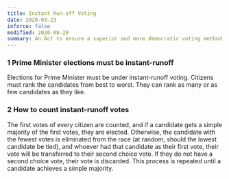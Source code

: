 ```yaml
---
title: Instant Run-off Voting
date: 2020-03-23
inforce: false
modified: 2020-08-29
summary: An Act to ensure a superior and more democratic voting method.
---
```


### 1 Prime Minister elections must be instant-runoff

Elections for Prime Minister must be under instant-runoff voting. Citizens must rank the candidates from best to worst. They can rank as many or as few candidates as they like.

### 2 How to count instant-runoff votes

The first votes of every citizen are counted, and if a candidate gets a simple majority of the first votes, they are elected. Otherwise, the candidate with the fewest votes is eliminated from the race (at random, should the lowest candidate be tied), and whoever had that candidate as their first vote, their vote will be transferred to their second choice vote. If they do not have a second choice vote, their vote is discarded. This process is repeated until a candidate achieves a simple majority.
